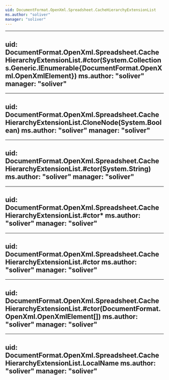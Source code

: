 ```yaml
---
uid: DocumentFormat.OpenXml.Spreadsheet.CacheHierarchyExtensionList
ms.author: "soliver"
manager: "soliver"
---
```


---
uid: DocumentFormat.OpenXml.Spreadsheet.CacheHierarchyExtensionList.#ctor(System.Collections.Generic.IEnumerable{DocumentFormat.OpenXml.OpenXmlElement})
ms.author: "soliver"
manager: "soliver"
---

---
uid: DocumentFormat.OpenXml.Spreadsheet.CacheHierarchyExtensionList.CloneNode(System.Boolean)
ms.author: "soliver"
manager: "soliver"
---

---
uid: DocumentFormat.OpenXml.Spreadsheet.CacheHierarchyExtensionList.#ctor(System.String)
ms.author: "soliver"
manager: "soliver"
---

---
uid: DocumentFormat.OpenXml.Spreadsheet.CacheHierarchyExtensionList.#ctor*
ms.author: "soliver"
manager: "soliver"
---

---
uid: DocumentFormat.OpenXml.Spreadsheet.CacheHierarchyExtensionList.#ctor
ms.author: "soliver"
manager: "soliver"
---

---
uid: DocumentFormat.OpenXml.Spreadsheet.CacheHierarchyExtensionList.#ctor(DocumentFormat.OpenXml.OpenXmlElement[])
ms.author: "soliver"
manager: "soliver"
---

---
uid: DocumentFormat.OpenXml.Spreadsheet.CacheHierarchyExtensionList.LocalName
ms.author: "soliver"
manager: "soliver"
---
